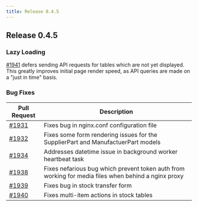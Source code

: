 ```yaml
---
title: Release 0.4.5
---
```


## Release 0.4.5

### Lazy Loading

[#1941](https://github.com/inventree/InvenTree/pull/1941) defers sending API requests for tables which are not yet displayed. This greatly improves initial page render speed, as API queries are made on a "just in time" basis.

### Bug Fixes

| Pull Request | Description |
| --- | --- |
| [#1931](https://github.com/inventree/InvenTree/pull/1931) | Fixes bug in nginx.conf configuration file |
| [#1932](https://github.com/inventree/InvenTree/pull/1932) | Fixes some form rendering issues for the SupplierPart and ManufactuerPart models |
| [#1934](https://github.com/inventree/InvenTree/pull/1934) | Addresses datetime issue in background worker heartbeat task |
| [#1938](https://github.com/inventree/InvenTree/pull/1938) | Fixes nefarious bug which prevent token auth from working for media files when behind a nginx proxy |
| [#1939](https://github.com/inventree/InvenTree/pull/1939) | Fixes bug in stock transfer form |
| [#1940](https://github.com/inventree/InvenTree/pull/1940) | Fixes multi-item actions in stock tables |
